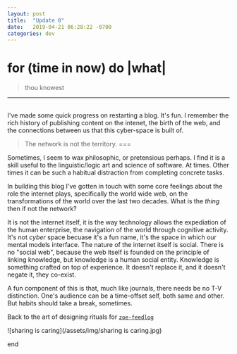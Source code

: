 ```yaml
---
layout: post
title:  "Update 0"
date:   2019-04-21 06:28:22 -0700
categories: dev
---
```

for (time in now) do |what|
===
> thou knowest

---
&nbsp;  
I've made some quick progress on restarting a blog. It's fun. I remember the rich history of publishing content on the intenet, the birth of the web, and the connections between us that this cyber-space is built of. 

> The network is not the territory.
===

Sometimes, I seem to wax philosophic, or pretensious perhaps. I find it is a skill useful to the linguistic/logic art and science of software. At times. Other times it can be such a habitual distraction from completing concrete tasks. 

In building this blog I've gotten in touch with some core feelings about the role the internet plays, specifically the world wide web, on the transformations of the world over the last two decades. What is the _thing_ then if not the network?

It is not the internet itself, it is the way technology allows the expediation of the human enterprise, the navigation of the world through cognitive activity. It's not _cyber_ space becuase it's a fun name, it's the space in which our mental models interface. The nature of the internet itself is social. There is no "social web", because the web itself is founded on the principle of linking knowledge, but knowledge is a human social entity. Knowledge is something crafted on top of experience. It doesn't replace it, and it doesn't negate it, they co-exist.

A fun component of this is that, much like journals, there needs be no T-V distinction. One's audience can be a time-offset self, both same and other. But habits should take a break, sometimes.

Back to the art of designing rituals for <code><a href="https://zoe-feedlog.herokuapp.com/">zoe-feedlog</a></code>

![sharing is caring](/assets/img/sharing is caring.jpg)
<!-- this should be a svg, but [shrugs] -->

end
